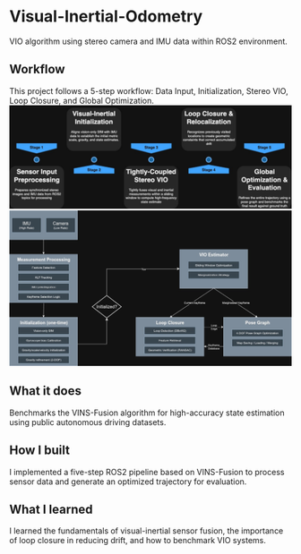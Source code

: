 # Visual-Inertial-Odometry
VIO algorithm using stereo camera and IMU data within ROS2 environment.

## Workflow
This project follows a 5-step workflow: Data Input, Initialization, Stereo VIO, Loop Closure, and Global Optimization.
![workflow](assets/workflow_flowchart.jpg)
![flowchart](assets/VINS-FUSION-FLOWCHART.jpg)

## What it does
Benchmarks the VINS-Fusion algorithm for high-accuracy state estimation using public autonomous driving datasets.

## How I built
I implemented a five-step ROS2 pipeline based on VINS-Fusion to process sensor data and generate an optimized trajectory for evaluation.

## What I learned
I learned the fundamentals of visual-inertial sensor fusion, the importance of loop closure in reducing drift, and how to benchmark VIO systems.
